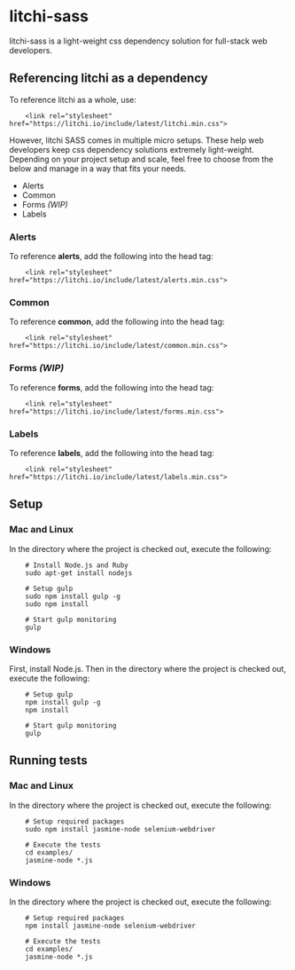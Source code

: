 # litchi-sass

litchi-sass is a light-weight css dependency solution for full-stack web developers.

## Referencing litchi as a dependency

To reference litchi as a whole, use:

		<link rel="stylesheet" href="https://litchi.io/include/latest/litchi.min.css">

However, litchi SASS comes in multiple micro setups. These help web developers keep css dependency solutions extremely light-weight. Depending on your project setup and scale, feel free to choose from the below and manage in a way that fits your needs.

- Alerts
- Common
- Forms *(WIP)*
- Labels

### Alerts

To reference **alerts**, add the following into the head tag:

		<link rel="stylesheet" href="https://litchi.io/include/latest/alerts.min.css">

### Common

To reference **common**, add the following into the head tag:

		<link rel="stylesheet" href="https://litchi.io/include/latest/common.min.css">

### Forms *(WIP)*

To reference **forms**, add the following into the head tag:

		<link rel="stylesheet" href="https://litchi.io/include/latest/forms.min.css">

### Labels

To reference **labels**, add the following into the head tag:

		<link rel="stylesheet" href="https://litchi.io/include/latest/labels.min.css">

## Setup

### Mac and Linux

In the directory where the project is checked out, execute the following:

		# Install Node.js and Ruby
		sudo apt-get install nodejs

		# Setup gulp
		sudo npm install gulp -g
		sudo npm install

		# Start gulp monitoring
		gulp

### Windows

First, install Node.js. Then in the directory where the project is checked out, execute the following:

		# Setup gulp
		npm install gulp -g
		npm install

		# Start gulp monitoring
		gulp

## Running tests

### Mac and Linux

In the directory where the project is checked out, execute the following:

		# Setup required packages
		sudo npm install jasmine-node selenium-webdriver

		# Execute the tests
		cd examples/
		jasmine-node *.js

### Windows

In the directory where the project is checked out, execute the following:

		# Setup required packages
		npm install jasmine-node selenium-webdriver

		# Execute the tests
		cd examples/
		jasmine-node *.js
